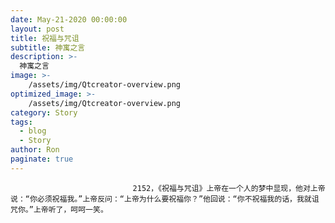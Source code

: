 ```yaml
---
date: May-21-2020 00:00:00
layout: post
title: 祝福与咒诅
subtitle: 神寓之言
description: >-
  神寓之言
image: >-
    /assets/img/Qtcreator-overview.png
optimized_image: >-
    /assets/img/Qtcreator-overview.png
category: Story
tags:
  - blog
  - Story
author: Ron
paginate: true
---
```


							　　2152，《祝福与咒诅》上帝在一个人的梦中显现，他对上帝说：“你必须祝福我。”上帝反问：“上帝为什么要祝福你？”他回说：“你不祝福我的话，我就诅咒你。”上帝听了，呵呵一笑。
							
							
						